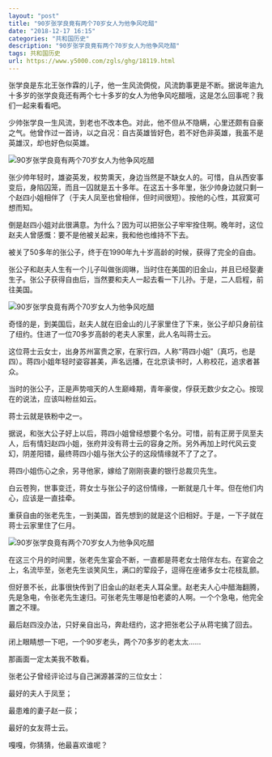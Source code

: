 ```yaml
---
layout: "post"
title: "90岁张学良竟有两个70岁女人为他争风吃醋"
date: "2018-12-17 16:15"
categories: "共和国历史"
description: "90岁张学良竟有两个70岁女人为他争风吃醋"
tags: 共和国历史
url: https://www.y5000.com/zgls/ghg/18119.html
---
```






张学良是东北王张作霖的儿子，他一生风流倜傥，风流韵事更是不断。据说年逾九十多岁的张学良竟还有两个七十多岁的女人为他争风吃醋哦，这是怎么回事呢？我们一起来看看吧。

少帅张学良一生风流，到老也不改本色。对此，他不但从不隐瞒，心里还颇有自豪之气。他曾作过一首诗，以之自况：自古英雄皆好色，若不好色非英雄，我虽不是英雄汉，却也好色似英雄。

![90岁张学良竟有两个70岁女人为他争风吃醋](/uploads/allimg/170329/6-1F329103S9647.JPG)

张少帅年轻时，雄姿英发，权势熏天，身边当然是不缺女人的。可惜，自从西安事变后，身陷囚笼，而且一囚就是五十多年。在这五十多年里，张少帅身边就只剩一个赵四小姐相伴了（于夫人凤至也曾相伴，但时间很短）。按他的心性，其寂寞可想而知。

倒是赵四小姐对此很满意。为什么？因为可以把张公子牢牢拴住啊。晚年时，这位赵夫人曾感慨：要不是他被关起来，我和他也维持不下去。

被关了50多年的张公子，终于在1990年九十岁高龄的时候，获得了完全的自由。

张公子和赵夫人生有一个儿子叫做张闾琳，当时住在美国的旧金山，并且已经娶妻生子。张公子获得自由后，当然要和夫人一起去看一下儿孙。于是，二人启程，前往美国。

![90岁张学良竟有两个70岁女人为他争风吃醋](/uploads/allimg/170329/6-1F3291039135U.JPG)

奇怪的是，到美国后，赵夫人就在旧金山的儿子家里住了下来，张公子却只身前往了纽约。住进了一位70多岁高龄的老夫人家里，此人名叫蒋士云。

这位蒋士云女士，出身苏州富贵之家，在家行四，人称“蒋四小姐”（真巧，也是四）。蒋四小姐年轻时姿容甚美，声名远播，在北京读书时，人称校花，追求者甚众。

当时的张公子，正是声势喧天的人生巅峰期，青年豪俊，俘获无数少女之心。按现在的说法，应该叫粉丝如云。

蒋士云就是铁粉中之一。

据说，和张大公子好上以后，蒋四小姐曾经想要个名分。可惜，前有正房于凤至夫人，后有情妇赵四小姐，张府并没有蒋士云的容身之所。另外再加上时代风云变幻，阴差阳错，最终蒋四小姐与张大公子的这段情缘就不了了之了。

蒋四小姐伤心之余，另寻他家，嫁给了刚刚丧妻的银行总裁贝先生。

白云苍狗，世事变迁，蒋女士与张公子的这份情缘，一断就是几十年。但在他们内心，应该是一直挂牵。

重获自由的张老先生，一到美国，首先想到的就是这个旧相好。于是，一下子就在蒋士云家里住了仨月。

![90岁张学良竟有两个70岁女人为他争风吃醋](/uploads/allimg/170329/6-1F329103949B8.JPG)

在这三个月的时间里，张老先生宴会不断，一直都是蒋老女士陪伴左右。在宴会之上，名流毕至，张老先生谈笑风生，满口的荤段子，逗得在座诸多女士花枝乱颤。

但好景不长，此事很快传到了旧金山的赵老夫人耳朵里。赵老夫人心中醋海翻腾，先是急电，令张老先生速归。可张老先生哪是怕老婆的人啊。一个个急电，他完全置之不理。

最后赵四没办法，只好亲自出马，奔赴纽约，这才把张老公子从蒋宅擒了回去。

闭上眼睛想一下吧，一个90岁老头，两个70多岁的老太太……

那画面一定太美我不敢看。

张老公子曾经评论过与自己渊源甚深的三位女士：

最好的夫人于凤至；

最患难的妻子赵一荻；

最好的女友蒋士云。

嘎嘎，你猜猜，他最喜欢谁呢？
